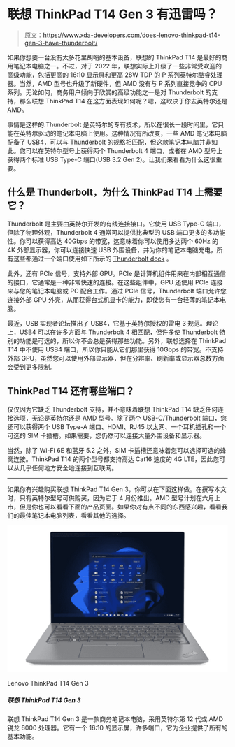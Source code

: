 # 联想 ThinkPad T14 Gen 3 有迅雷吗？

> 原文：<https://www.xda-developers.com/does-lenovo-thinkpad-t14-gen-3-have-thunderbolt/>

如果你想要一台没有太多花里胡哨的基本设备，联想的 ThinkPad T14 是最好的商用笔记本电脑之一。不过，对于 2022 年，联想实际上升级了一些非常受欢迎的高级功能，包括更高的 16:10 显示屏和更高 28W TDP 的 P 系列英特尔酷睿处理器。当然，AMD 型号也升级了新硬件，但 AMD 没有与 P 系列直接竞争的 CPU 系列。无论如何，商务用户倾向于欣赏的高级功能之一是对 Thunderbolt 的支持，那么联想 ThinkPad T14 在这方面表现如何呢？嗯，这取决于你去英特尔还是 AMD。

事情是这样的:Thunderbolt 是英特尔的专有技术，所以在很长一段时间里，它只能在英特尔驱动的笔记本电脑上使用。这种情况有所改变，一些 AMD 笔记本电脑配备了 USB4，可以与 Thunderbolt 的规格相匹配，但这款笔记本电脑并非如此。您可以在英特尔型号上获得两个 Thunderbolt 4 端口，或者在 AMD 型号上获得两个标准 USB Type-C 端口(USB 3.2 Gen 2)。让我们来看看为什么这很重要。

## 什么是 Thunderbolt，为什么 ThinkPad T14 上需要它？

Thunderbolt 是主要由英特尔开发的有线连接接口。它使用 USB Type-C 端口，但除了物理外观，Thunderbolt 4 通常可以提供比典型的 USB 端口更多的多功能性。你可以获得高达 40Gbps 的带宽，这意味着你可以使用多达两个 60Hz 的 4K 外部显示器，你可以连接快速 USB 外围设备，并为你的笔记本电脑充电，所有这些都通过一个端口使用如下所示的 [Thunderbolt dock](https://www.xda-developers.com/best-thunderbolt-docks/) 。

此外，还有 PCIe 信号，支持外部 GPU。PCIe 是计算机组件用来在内部相互通信的接口，它通常是一种非常快速的连接。在这些组件中，GPU 还使用 PCIe 连接来与您的笔记本电脑或 PC 配合工作。通过 PCIe 信号，Thunderbolt 端口允许您连接外部 GPU 外壳，从而获得台式机显卡的能力，即使您有一台轻薄的笔记本电脑。

最近，USB 实现者论坛推出了 USB4，它基于英特尔授权的雷电 3 规范。理论上，USB4 可以在许多方面与 Thunderbolt 4 相匹配，但许多使 Thunderbolt 特别的功能是可选的，所以你不会总是获得那些功能。另外，联想选择在 ThinkPad T14 中不使用 USB4 端口，所以你只能从它们那里获得 10Gbps 的带宽。不支持外部 GPU，虽然您可以使用外部显示器，但在分辨率、刷新率或显示器总数方面会受到更多限制。

## ThinkPad T14 还有哪些端口？

仅仅因为它缺乏 Thunderbolt 支持，并不意味着联想 ThinkPad T14 缺乏任何连接选项，无论是英特尔还是 AMD 型号。除了两个 USB-C/Thunderbolt 端口，您还可以获得两个 USB Type-A 端口、HDMI、RJ45 以太网、一个耳机插孔和一个可选的 SIM 卡插槽。如果需要，您仍然可以连接大量外围设备和显示器。

当然，除了 Wi-Fi 6E 和蓝牙 5.2 之外，SIM 卡插槽还意味着您可以选择可选的蜂窝连接。ThinkPad T14 的两个型号都支持高达 Cat16 速度的 4G LTE，因此您可以从几乎任何地方安全地连接到互联网。

* * *

如果你有兴趣购买联想 ThinkPad T14 Gen 3，你可以在下面这样做。在撰写本文时，只有英特尔型号可供购买，因为它于 4 月份推出。AMD 型号计划在六月上市，但是你也可以看看下面的产品页面。如果你对有点不同的东西感兴趣，看看我们的最佳笔记本电脑列表，看看其他的选择。

 <picture>![The Lenovo ThinkPad T14 Gen 3 is a business laptop powered by Intel 12th-gen or AMD Ryzen 6000 processors. It has a 16:10 display, lots of ports, and it nails all the basics for businesses.](img/a5c11a75e5e91fa35262fd80773a0be0.png)</picture> 

Lenovo ThinkPad T14 Gen 3

##### 联想 ThinkPad T14 Gen 3

联想 ThinkPad T14 Gen 3 是一款商务笔记本电脑，采用英特尔第 12 代或 AMD 锐龙 6000 处理器。它有一个 16:10 的显示屏，许多端口，它为企业提供了所有的基本功能。